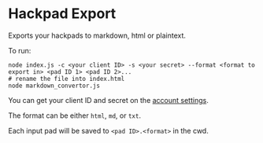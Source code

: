 # Hackpad Export

Exports your hackpads to markdown, html or plaintext.

To run:

    node index.js -c <your client ID> -s <your secret> --format <format to export in> <pad ID 1> <pad ID 2>...
    # rename the file into index.html
    node markdown_convertor.js

You can get your client ID and secret on the [account settings](https://hackpad.com/ep/account/settings/).

The format can be either `html`, `md`, or `txt`.

Each input pad will be saved to `<pad ID>.<format>` in the cwd.
